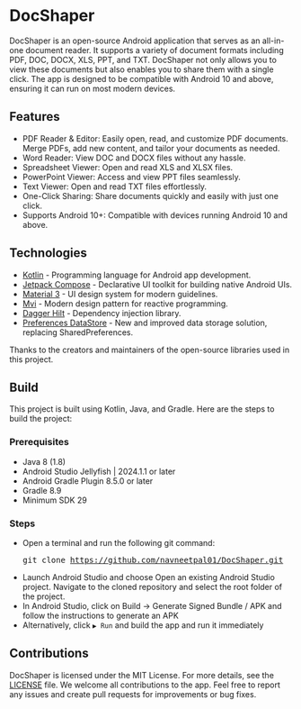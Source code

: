 # DocShaper

DocShaper is an open-source Android application that serves as an all-in-one document reader. It supports a variety of document formats including PDF, DOC, DOCX, XLS, PPT, and TXT. DocShaper not only allows you to view these documents but also enables you to share them with a single click. The app is designed to be compatible with Android 10 and above, ensuring it can run on most modern devices.

## Features
- PDF Reader & Editor: Easily open, read, and customize PDF documents. Merge PDFs, add new content, and tailor your documents as needed.
- Word Reader: View DOC and DOCX files without any hassle.
- Spreadsheet Viewer: Open and read XLS and XLSX files.
- PowerPoint Viewer: Access and view PPT files seamlessly.
- Text Viewer: Open and read TXT files effortlessly.
- One-Click Sharing: Share documents quickly and easily with just one click.
- Supports Android 10+: Compatible with devices running Android 10 and above. 

## Technologies

- [Kotlin](https://kotlinlang.org/) - Programming language for Android app development.
- [Jetpack Compose](https://developer.android.com/develop/ui/compose) - Declarative UI toolkit for building native Android UIs.
- [Material 3](https://m3.material.io/) - UI design system for modern guidelines.
- [Mvi](https://www.geeksforgeeks.org/model-view-intent-mvi-pattern-in-reactive-programming-a-comprehensive-overview/) - Modern design pattern for reactive programming.
- [Dagger Hilt](https://dagger.dev/hilt/) - Dependency injection library.
- [Preferences DataStore](https://developer.android.com/codelabs/android-preferences-datastore) - New and improved data storage solution, replacing SharedPreferences.

Thanks to the creators and maintainers of the open-source libraries used in this project.

## Build

This project is built using Kotlin, Java, and Gradle. Here are the steps to build the project:

### Prerequisites
- Java 8 (1.8)
- Android Studio Jellyfish | 2024.1.1 or later
- Android Gradle Plugin 8.5.0 or later
- Gradle 8.9
- Minimum SDK 29

### Steps
- Open a terminal and run the following git command:  <pre>git clone https://github.com/navneetpal01/DocShaper.git </pre>
- Launch Android Studio and choose Open an existing Android Studio project. Navigate to the cloned repository and select the root folder of the project.
- In Android Studio, click on Build -> Generate Signed Bundle / APK and follow the instructions to generate an APK
- Alternatively, click `▶ Run` and build the app and run it immediately


## Contributions
DocShaper is licensed under the MIT License. For more details, see the [LICENSE](https://github.com/navneetpal01/DocShaper/blob/master/LICENSE) file.
We welcome all contributions to the app. Feel free to report any issues and create pull requests for improvements or bug fixes.
